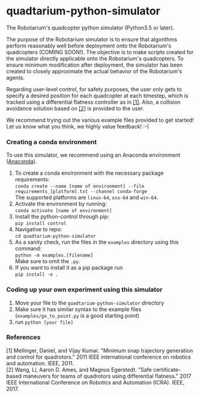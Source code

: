 # quadtarium-python-simulator
The Robotarium's quadcopter python simulator (Python3.5 or later). 

The purpose of the Robotarium simulator is to ensure that algorithms perform reasonably well before deployment onto the Robotarium's quadcopters (COMING SOON!). The objective is to make scripts created for the simulator directly applicable onto the Robotarium's quadcopters. To ensure minimum modification after deployment, the simulator has been created to closely approximate the actual behavior of the Robotarium's agents.

Regarding user-level control, for safety purposes, the user only gets to specify a desired position for each quadcopter at each timestep, which is tracked using a differential flatness controller as in [[1]](#1). Also, a collision avoidance solution based on [[2]](#2) is provided to the user.

We recommend trying out the various example files provided to get started! Let us know what you think, we highly value feedback! :-)

### Creating a conda environment
To use this simulator, we recommend using an Anaconda environment ([Anaconda](https://www.anaconda.com/distribution/)).

1.  To create a conda environment with the necessary package requirements:\
    ``conda create --name [name of environment] --file requirements_[platform].txt --channel conda-forge``  
    The supported platforms are `linux-64`, `osx-64` and `win-64`.
1. Activate the environment by running:\
   ``conda activate [name of environment]``
1. Install the python-control through pip:\
    ``pip install control``
1. Navigative to repo:\
    ``cd quadtarium-python-simulator``
1. As a sanity check, run the files in the ``examples`` directory using this command:\
``python -m examples.[filename]`` \
Make sure to omit the `.py`.
1. If you want to install it as a pip package run \
``pip install -e .``

### Coding up your own experiment using this simulator
1. Move your file to the `quadtarium-python-simulator` directory
1. Make sure it has similar syntax to the example files (`examples/go_to_point.py` is a good starting point)
1. run `python [your file]`


### References
<a id="1">[1]</a> 
Mellinger, Daniel, and Vijay Kumar. "Minimum snap trajectory generation and control for quadrotors." 2011 IEEE international conference on robotics and automation. IEEE, 2011. \
<a id="2">[2]</a> 
Wang, Li, Aaron D. Ames, and Magnus Egerstedt. "Safe certificate-based maneuvers for teams of quadrotors using differential flatness." 2017 IEEE International Conference on Robotics and Automation (ICRA). IEEE, 2017.
